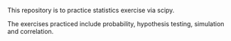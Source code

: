 This repository is to practice statistics exercise via scipy.

The exercises practiced include probability, hypothesis testing, simulation and correlation.


